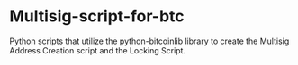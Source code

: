 # Multisig-script-for-btc
Python scripts that utilize the python-bitcoinlib library to create the Multisig Address Creation script and the Locking Script.
